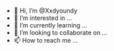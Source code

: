 - 👋 Hi, I’m @Xxdyoundy
- 👀 I’m interested in ...
- 🌱 I’m currently learning ...
- 💞️ I’m looking to collaborate on ...
- 📫 How to reach me ...

<!---
Xxdyoundy/Xxdyoundy is a ✨ special ✨ repository because its `README.md` (this file) appears on your GitHub profile.
You can click the Preview link to take a look at your changes.
--->
